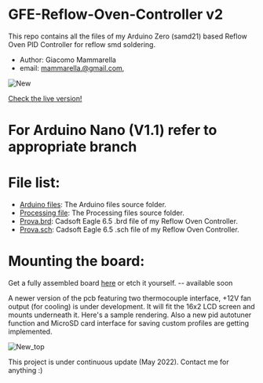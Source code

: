 # GFE-Reflow-Oven-Controller v2
This repo contains all the files of my Arduino Zero (samd21) based Reflow Oven PID Controller for reflow smd soldering.

* Author: Giacomo Mammarella
* email: mammarella.@gmail.com,

![New](https://iili.io/WwUWf2.png)

[Check the live version!](https://a360.co/3yNSDE0)

# For Arduino Nano (V1.1) refer to appropriate branch

# File list:
* [Arduino files](https://github.com/giacu92/Reflow-Oven-Controller/tree/master/GFE_Reflow_Oven_Controller): The Arduino files source folder.
* [Processing file](https://github.com/giacu92/Reflow-Oven-Controller/tree/master/Processing/Reflow_oven_serial_controller): The Processing files source folder.
* [Prova.brd](https://github.com/giacu92/GFE-Reflow-Oven-Controller/blob/master/Prova.brd): Cadsoft Eagle 6.5 .brd file of my Reflow Oven Controller. 
* [Prova.sch](https://github.com/giacu92/GFE-Reflow-Oven-Controller/blob/master/Prova.sch): Cadsoft Eagle 6.5 .sch file of my Reflow Oven Controller.

# Mounting the board:
Get a fully assembled board [here](http://giacu92.bigcartel.com/product/reflow-oven-controller-board-v1-1) or etch it yourself. -- available soon

A newer version of the pcb featuring two thermocouple interface, +12V fan output (for cooling) is under development. It will fit the 16x2 LCD screen and mounts underneath it. Here's a sample rendering. Also a new pid autotuner function and MicroSD card interface for saving custom profiles are getting implemented.

![New_top](https://iili.io/WwUZzJ.png)

This project is under continuous update (May 2022). Contact me for anything :)
